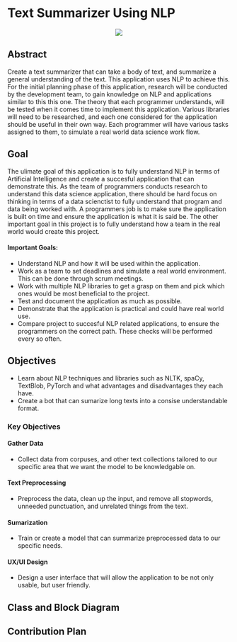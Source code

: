 # Text Summarizer Using NLP
<div align="center">
  <img src="https://github.com/BabyKangaroo117/Frugl-APP/assets/13011373/b5efcc9f-946b-44ee-88cb-0036170282ff">
  <br>
 </div>
 
 ## Abstract
 Create a text summarizer that can take a body of text, and summarize a general understanding of the text. This application uses NLP to achieve this. For the initial planning phase of this application, research will be conducted by the development
 team, to gain knowledge on NLP and applications similar to this this one. The theory that each programmer understands, will be tested when it comes time to implement this application. Various libraries will need to be researched, and each
 one considered for the application should be useful in their own way. Each programmer will have various tasks assigned to them, to simulate a real world data science work flow.
 ## Goal
 The ulimate goal of this application is to fully understand NLP in terms of Artificial Intelligence and create a succesful application that can demonstrate this. As the team of programmers conducts research to understand this data science application, there should be hard focus on thinking in terms of a data scienctist to fully understand that program and data being worked with. A programmers job is to make sure the application is built on time and ensure the application is what it is said be. The other important goal in this project is to fully understand how a team in the real world would create this project.

#### Important Goals:
- Understand NLP and how it will be used within the application.
- Work as a team to set deadlines and simulate a real world environment. This can be done through scrum meetings.
- Work with multiple NLP libraries to get a grasp on them and pick which ones would be most beneficial to the project.
- Test and document the application as much as possible.
- Demonstrate that the application is practical and could have real world use.
- Compare project to succesful NLP related applications, to ensure the programmers on the correct path. These checks will be performed every so often.
 ## Objectives
- Learn about NLP techniques and libraries such as NLTK, spaCy, TextBlob, PyTorch and what advantages and disadvantages they each have.
- Create a bot that can sumarize long texts into a consise understandable format.
### Key Objectives
#### Gather Data
- Collect data from corpuses, and other text collections tailored to our specific area that we want the model to be knowledgable on.
#### Text Preprocessing
- Preprocess the data, clean up the input, and remove all stopwords, unneeded punctuation, and unrelated things from the text.
#### Sumarization
- Train or create a model that can summarize preprocessed data to our specific needs.
#### UX/UI Design
- Design a user interface that will allow the application to be not only usable, but user friendly.
 ## Class and Block Diagram

 ## Contribution Plan
